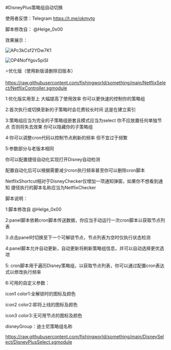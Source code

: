 #DisneyPlus策略组自动切换

使用者反馈：Telegram  https://t.me/okmytg

脚本修改自： @Helge_0x00

效果展示：

![APc3kCsf2YDw7K1](https://i.loli.net/2021/10/07/APc3kCsf2YDw7K1.jpg)

![OP4NofYgsv5piSI](https://i.loli.net/2021/10/07/OP4NofYgsv5piSI.jpg)

⭐优化版（使用新版请删除旧版本）

https://raw.githubusercontent.com/fishingworld/something/main/NetflixSelect/NetflixController.sgmodule

1:优化版实用至上 大幅提高了使用效率 你可以更快速的控制你的策略组

2:首次执行或切换至新的子策略时会花费较长时间 这是在建立索引

3:策略组应当为完全的子策略组嵌套且模式应当为select 你不应放置任何单独节点 否则将失去效果 你可以隐藏你的子策略组

4:你可以调整cron代码以控制节点刷新的频率 但不宜过于频繁

5:参数部分与老版本相同

你可以配置捷径自动化实现打开Disney自动检测 

配置自动化后可以根据需要减少cron执行频率甚至你可以删除cron脚本

NetflixShortcut相对于DisneyChecker仅增加一项通知弹窗，如果你不想看到通知 捷径执行的脚本名称应当为NetflixChecker

脚本说明：

 1:脚本修改自 @Helge_0x00
 
 2:panel脚本依赖cron脚本传送数据，你应当手动运行一次cron脚本以获取节点列表
 
 3:点击panel时切换至下一个可解锁节点，节点列表为空时仅执行状态检测
 
 4:panel脚本允许自动更新，自动更新将刷新策略组信息，并可以自动选择更优选项
 
 5: cron脚本用于遍历Disney策略组，以获取节点列表，你可以通过配置cron表达式以修改执行频率
 
 6:可用的自定义参数：
 
 icon1 color1:全解锁时的图标及颜色

 icon2 color2:即将上线的图标及颜色
 
 icon3 color3:无可用节点的图标及颜色
 
 disneyGroup：迪士尼策略组名称
 
 https://raw.githubusercontent.com/fishingworld/something/main/DisneySelect/DisneyPlusSelect.sgmodule
